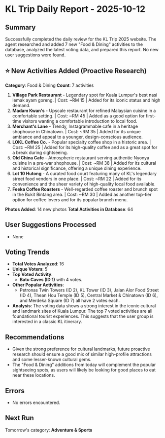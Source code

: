 # KL Trip Daily Report - 2025-10-12

## Summary
Successfully completed the daily review for the KL Trip 2025 website. The agent researched and added 7 new "Food & Dining" activities to the database, analyzed the latest voting data, and prepared this report. No new user suggestions were found.

## ⭐ New Activities Added (Proactive Research)
**Category**: Food & Dining
**Count**: 7 activities

1.  **Village Park Restaurant** - Legendary spot for Kuala Lumpur's best nasi lemak ayam goreng. | Cost: ~RM 15 | Added for its iconic status and high demand.
2.  **Madam Kwan's** - Upscale restaurant for refined Malaysian cuisine in a comfortable setting. | Cost: ~RM 45 | Added as a good option for first-time visitors wanting a comfortable introduction to local food.
3.  **Merchant's Lane** - Trendy, Instagrammable cafe in a heritage shophouse in Chinatown. | Cost: ~RM 35 | Added for its unique ambiance and appeal to a younger, design-conscious audience.
4.  **LOKL Coffee Co.** - Popular specialty coffee shop in a historic area. | Cost: ~RM 25 | Added for its high-quality coffee and as a great spot for a break during sightseeing.
5.  **Old China Cafe** - Atmospheric restaurant serving authentic Nyonya cuisine in a pre-war shophouse. | Cost: ~RM 38 | Added for its cultural and historical significance, offering a unique dining experience.
6.  **Lot 10 Hutong** - A curated food court featuring many of KL's legendary street food vendors in one place. | Cost: ~RM 22 | Added for its convenience and the sheer variety of high-quality local food available.
7.  **Feeka Coffee Roasters** - Well-regarded coffee roaster and brunch spot in the Bukit Bintang area. | Cost: ~RM 30 | Added as another top-tier option for coffee lovers and for its popular brunch menu.

**Photos Added**: 14 new photos
**Total Activities in Database**: 64

## User Suggestions Processed
- None

## Voting Trends
- **Total Votes Analyzed**: 16
- **Unique Voters**: 5
- **Top Voted Activity**:
    - **Batu Caves (ID 1)** with 4 votes.
- **Other Popular Activities**:
    - Petronas Twin Towers (ID 2), KL Tower (ID 3), Jalan Alor Food Street (ID 4), Thean Hou Temple (ID 5), Central Market & Chinatown (ID 6), and Merdeka Square (ID 7) all have 2 votes each.
- **Analysis**: The voting data shows a strong interest in the iconic cultural and landmark sites of Kuala Lumpur. The top 7 voted activities are all foundational tourist experiences. This suggests that the user group is interested in a classic KL itinerary.

## Recommendations
- Given the strong preference for cultural landmarks, future proactive research should ensure a good mix of similar high-profile attractions and some lesser-known cultural gems.
- The "Food & Dining" additions from today will complement the popular sightseeing spots, as users will likely be looking for good places to eat near these locations.

## Errors
- No errors encountered.

## Next Run
Tomorrow's category: **Adventure & Sports**

